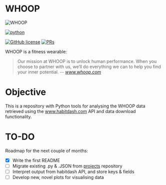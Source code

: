 # WHOOP
![WHOOP](https://everipedia-storage.s3.amazonaws.com/ProfilePicture/en/whoop-company/__00541.png)

<p align="left">
    <a href="https://www.python.org/">
        <img src="https://ForTheBadge.com/images/badges/made-with-python.svg"
            alt="python"></a> &nbsp;
</p>

[![GitHub license](https://img.shields.io/badge/License-MIT-brightgreen.svg?style=flat-square)](https://github.com/VivekPa/AIAlpha/blob/master/LICENSE) 
[![PRs](https://img.shields.io/badge/PRs-welcome-brightgreen.svg?style=flat-square)](http://makeapullrequest.com)


WHOOP is a fitness wearable:
> Our mission at WHOOP is to unlock human performance. When you choose to partner with us, we’ll do everything we can to help you find your inner potential.
-- <cite>www.whoop.com</cite>

# Objective
This is a repository with Python tools for analysing the WHOOP data retrieved using the www.habitdash.com API and data download functionality.

# TO-DO
Roadmap for the next couple of months:
- [X] Write the first README
- [ ] Migrate existing .py & .JSON from [projects](http://github.com/philip-papasavvas/projects) repository
- [ ] Interpret output from habitdash API, and store keys & fields
- [ ] Develop new, novel plots for visualising data
